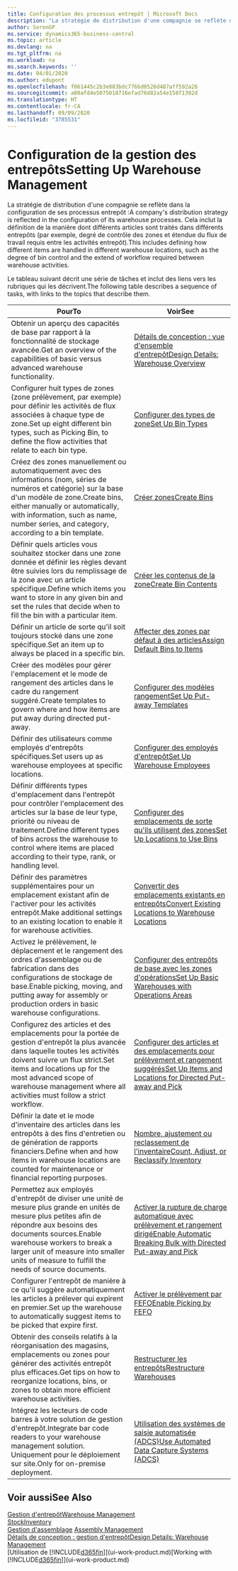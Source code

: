 ```yaml
---
title: Configuration des processus entrepôt | Microsoft Docs
description: "La stratégie de distribution d'une compagnie se reflète dans la configuration de ses processus entrepôt : Cela inclut la définition de la manière dont différents articles sont traités dans différents entrepôts (par exemple, degré de contrôle des zones et étendue du flux de travail requis entre les activités entrepôt)."
author: SorenGP
ms.service: dynamics365-business-central
ms.topic: article
ms.devlang: na
ms.tgt_pltfrm: na
ms.workload: na
ms.search.keywords: ''
ms.date: 04/01/2020
ms.author: edupont
ms.openlocfilehash: f061445c2b3e883bdc776bd0526d487aff592a26
ms.sourcegitcommit: a80afd4e5075018716efad76d82a54e158f1392d
ms.translationtype: HT
ms.contentlocale: fr-CA
ms.lasthandoff: 09/09/2020
ms.locfileid: "3785531"
---
```

# <a name="setting-up-warehouse-management"></a><span data-ttu-id="6985f-104">Configuration de la gestion des entrepôts</span><span class="sxs-lookup"><span data-stu-id="6985f-104">Setting Up Warehouse Management</span></span>
<span data-ttu-id="6985f-105">La stratégie de distribution d'une compagnie se reflète dans la configuration de ses processus entrepôt :</span><span class="sxs-lookup"><span data-stu-id="6985f-105">A company's distribution strategy is reflected in the configuration of its warehouse processes.</span></span> <span data-ttu-id="6985f-106">Cela inclut la définition de la manière dont différents articles sont traités dans différents entrepôts (par exemple, degré de contrôle des zones et étendue du flux de travail requis entre les activités entrepôt).</span><span class="sxs-lookup"><span data-stu-id="6985f-106">This includes defining how different items are handled in different warehouse locations, such as the degree of bin control and the extend of workflow required between warehouse activities.</span></span>  

 <span data-ttu-id="6985f-107">Le tableau suivant décrit une série de tâches et inclut des liens vers les rubriques qui les décrivent.</span><span class="sxs-lookup"><span data-stu-id="6985f-107">The following table describes a sequence of tasks, with links to the topics that describe them.</span></span>   

|<span data-ttu-id="6985f-108">**Pour**</span><span class="sxs-lookup"><span data-stu-id="6985f-108">**To**</span></span>|<span data-ttu-id="6985f-109">**Voir**</span><span class="sxs-lookup"><span data-stu-id="6985f-109">**See**</span></span>|  
|------------|-------------|  
|<span data-ttu-id="6985f-110">Obtenir un aperçu des capacités de base par rapport à la fonctionnalité de stockage avancée.</span><span class="sxs-lookup"><span data-stu-id="6985f-110">Get an overview of the capabilities of basic versus advanced warehouse functionality.</span></span>|[<span data-ttu-id="6985f-111">Détails de conception : vue d'ensemble d'entrepôt</span><span class="sxs-lookup"><span data-stu-id="6985f-111">Design Details: Warehouse Overview</span></span>](design-details-warehouse-overview.md)|  
|<span data-ttu-id="6985f-112">Configurer huit types de zones (zone prélèvement, par exemple) pour définir les activités de flux associées à chaque type de zone.</span><span class="sxs-lookup"><span data-stu-id="6985f-112">Set up eight different bin types, such as Picking Bin, to define the flow activities that relate to each bin type.</span></span>|[<span data-ttu-id="6985f-113">Configurer des types de zone</span><span class="sxs-lookup"><span data-stu-id="6985f-113">Set Up Bin Types</span></span>](warehouse-how-to-set-up-bin-types.md)|  
|<span data-ttu-id="6985f-114">Créez des zones manuellement ou automatiquement avec des informations (nom, séries de numéros et catégorie) sur la base d'un modèle de zone.</span><span class="sxs-lookup"><span data-stu-id="6985f-114">Create bins, either manually or automatically, with information, such as name, number series, and category, according to a bin template.</span></span>|[<span data-ttu-id="6985f-115">Créer zones</span><span class="sxs-lookup"><span data-stu-id="6985f-115">Create Bins</span></span>](warehouse-how-to-create-individual-bins.md)|  
|<span data-ttu-id="6985f-116">Définir quels articles vous souhaitez stocker dans une zone donnée et définir les règles devant être suivies lors du remplissage de la zone avec un article spécifique.</span><span class="sxs-lookup"><span data-stu-id="6985f-116">Define which items you want to store in any given bin and set the rules that decide when to fill the bin with a particular item.</span></span>|[<span data-ttu-id="6985f-117">Créer les contenus de la zone</span><span class="sxs-lookup"><span data-stu-id="6985f-117">Create Bin Contents</span></span>](warehouse-how-to-set-up-bin-contents.md)|  
|<span data-ttu-id="6985f-118">Définir un article de sorte qu'il soit toujours stocké dans une zone spécifique.</span><span class="sxs-lookup"><span data-stu-id="6985f-118">Set an item up to always be placed in a specific bin.</span></span>|[<span data-ttu-id="6985f-119">Affecter des zones par défaut à des articles</span><span class="sxs-lookup"><span data-stu-id="6985f-119">Assign Default Bins to Items</span></span>](warehouse-how-to-assign-default-bins-to-items.md)|
|<span data-ttu-id="6985f-120">Créer des modèles pour gérer l'emplacement et le mode de rangement des articles dans le cadre du rangement suggéré.</span><span class="sxs-lookup"><span data-stu-id="6985f-120">Create templates to govern where and how items are put away during directed put-away.</span></span>|[<span data-ttu-id="6985f-121">Configurer des modèles rangement</span><span class="sxs-lookup"><span data-stu-id="6985f-121">Set Up Put-away Templates</span></span>](warehouse-how-to-set-up-put-away-templates.md)|
|<span data-ttu-id="6985f-122">Définir des utilisateurs comme employés d'entrepôts spécifiques.</span><span class="sxs-lookup"><span data-stu-id="6985f-122">Set users up as warehouse employees at specific locations.</span></span>|[<span data-ttu-id="6985f-123">Configurer des employés d'entrepôt</span><span class="sxs-lookup"><span data-stu-id="6985f-123">Set Up Warehouse Employees</span></span>](warehouse-how-to-set-up-warehouse-employees.md)|
|<span data-ttu-id="6985f-124">Définir différents types d'emplacement dans l'entrepôt pour contrôler l'emplacement des articles sur la base de leur type, priorité ou niveau de traitement.</span><span class="sxs-lookup"><span data-stu-id="6985f-124">Define different types of bins across the warehouse to control where items are placed according to their type, rank, or handling level.</span></span>|[<span data-ttu-id="6985f-125">Configurer des emplacements de sorte qu'ils utilisent des zones</span><span class="sxs-lookup"><span data-stu-id="6985f-125">Set Up Locations to Use Bins</span></span>](warehouse-how-to-set-up-locations-to-use-bins.md)|
|<span data-ttu-id="6985f-126">Définir des paramètres supplémentaires pour un emplacement existant afin de l'activer pour les activités entrepôt.</span><span class="sxs-lookup"><span data-stu-id="6985f-126">Make additional settings to an existing location to enable it for warehouse activities.</span></span>|[<span data-ttu-id="6985f-127">Convertir des emplacements existants en entrepôts</span><span class="sxs-lookup"><span data-stu-id="6985f-127">Convert Existing Locations to Warehouse Locations</span></span>](warehouse-how-to-convert-existing-locations-to-warehouse-locations.md)|
|<span data-ttu-id="6985f-128">Activez le prélèvement, le déplacement et le rangement des ordres d'assemblage ou de fabrication dans des configurations de stockage de base.</span><span class="sxs-lookup"><span data-stu-id="6985f-128">Enable picking, moving, and putting away for assembly or production orders in basic warehouse configurations.</span></span>|[<span data-ttu-id="6985f-129">Configurer des entrepôts de base avec les zones d'opérations</span><span class="sxs-lookup"><span data-stu-id="6985f-129">Set Up Basic Warehouses with Operations Areas</span></span>](warehouse-how-to-set-up-basic-warehouses-with-operations-areas.md)|  
|<span data-ttu-id="6985f-130">Configurez des articles et des emplacements pour la portée de gestion d'entrepôt la plus avancée dans laquelle toutes les activités doivent suivre un flux strict.</span><span class="sxs-lookup"><span data-stu-id="6985f-130">Set items and locations up for the most advanced scope of warehouse management where all activities must follow a strict workflow.</span></span>|[<span data-ttu-id="6985f-131">Configurer des articles et des emplacements pour prélèvement et rangement suggérés</span><span class="sxs-lookup"><span data-stu-id="6985f-131">Set Up Items and Locations for Directed Put-away and Pick</span></span>](warehouse-how-to-set-up-items-for-directed-put-away-and-pick.md)|  
|<span data-ttu-id="6985f-132">Définir la date et le mode d'inventaire des articles dans les entrepôts à des fins d'entretien ou de génération de rapports financiers.</span><span class="sxs-lookup"><span data-stu-id="6985f-132">Define when and how items in warehouse locations are counted for maintenance or financial reporting purposes.</span></span>|[<span data-ttu-id="6985f-133">Nombre, ajustement ou reclassement de l'inventaire</span><span class="sxs-lookup"><span data-stu-id="6985f-133">Count, Adjust, or Reclassify Inventory</span></span>](inventory-how-count-adjust-reclassify.md)|
|<span data-ttu-id="6985f-134">Permettez aux employés d'entrepôt de diviser une unité de mesure plus grande en unités de mesure plus petites afin de répondre aux besoins des documents sources.</span><span class="sxs-lookup"><span data-stu-id="6985f-134">Enable warehouse workers to break a larger unit of measure into smaller units of measure to fulfill the needs of source documents.</span></span>|[<span data-ttu-id="6985f-135">Activer la rupture de charge automatique avec prélèvement et rangement dirigé</span><span class="sxs-lookup"><span data-stu-id="6985f-135">Enable Automatic Breaking Bulk with Directed Put-away and Pick</span></span>](warehouse-enable-automatic-breaking-bulk-with-directed-put-away-and-pick.md)|  
|<span data-ttu-id="6985f-136">Configurer l'entrepôt de manière à ce qu'il suggère automatiquement les articles à prélever qui expirent en premier.</span><span class="sxs-lookup"><span data-stu-id="6985f-136">Set up the warehouse to automatically suggest items to be picked that expire first.</span></span>|[<span data-ttu-id="6985f-137">Activer le prélèvement par FEFO</span><span class="sxs-lookup"><span data-stu-id="6985f-137">Enable Picking by FEFO</span></span>](warehouse-picking-by-fefo.md)|
|<span data-ttu-id="6985f-138">Obtenir des conseils relatifs à la réorganisation des magasins, emplacements ou zones pour générer des activités entrepôt plus efficaces.</span><span class="sxs-lookup"><span data-stu-id="6985f-138">Get tips on how to reorganize locations, bins, or zones to obtain more efficient warehouse activities.</span></span>|[<span data-ttu-id="6985f-139">Restructurer les entrepôts</span><span class="sxs-lookup"><span data-stu-id="6985f-139">Restructure Warehouses</span></span>](warehouse-how-to-restructure-warehouses.md)|
|<span data-ttu-id="6985f-140">Intégrez les lecteurs de code barres à votre solution de gestion d'entrepôt.</span><span class="sxs-lookup"><span data-stu-id="6985f-140">Integrate bar code readers to your warehouse management solution.</span></span> <span data-ttu-id="6985f-141">Uniquement pour le déploiement sur site.</span><span class="sxs-lookup"><span data-stu-id="6985f-141">Only for on-premise deployment.</span></span>|[<span data-ttu-id="6985f-142">Utilisation des systèmes de saisie automatisée (ADCS)</span><span class="sxs-lookup"><span data-stu-id="6985f-142">Use Automated Data Capture Systems (ADCS)</span></span>](warehouse-use-automated-data-capture-systems-adcs.md)|

## <a name="see-also"></a><span data-ttu-id="6985f-143">Voir aussi</span><span class="sxs-lookup"><span data-stu-id="6985f-143">See Also</span></span>  
[<span data-ttu-id="6985f-144">Gestion d'entrepôt</span><span class="sxs-lookup"><span data-stu-id="6985f-144">Warehouse Management</span></span>](warehouse-manage-warehouse.md)  
[<span data-ttu-id="6985f-145">Stock</span><span class="sxs-lookup"><span data-stu-id="6985f-145">Inventory</span></span>](inventory-manage-inventory.md)  
<span data-ttu-id="6985f-146">[Gestion d'assemblage](assembly-assemble-items.md)  </span><span class="sxs-lookup"><span data-stu-id="6985f-146">[Assembly Management](assembly-assemble-items.md)  </span></span>  
[<span data-ttu-id="6985f-147">Détails de conception : gestion d'entrepôt</span><span class="sxs-lookup"><span data-stu-id="6985f-147">Design Details: Warehouse Management</span></span>](design-details-warehouse-management.md)  
<span data-ttu-id="6985f-148">[Utilisation de [!INCLUDE[d365fin](includes/d365fin_md.md)]](ui-work-product.md)</span><span class="sxs-lookup"><span data-stu-id="6985f-148">[Working with [!INCLUDE[d365fin](includes/d365fin_md.md)]](ui-work-product.md)</span></span>
